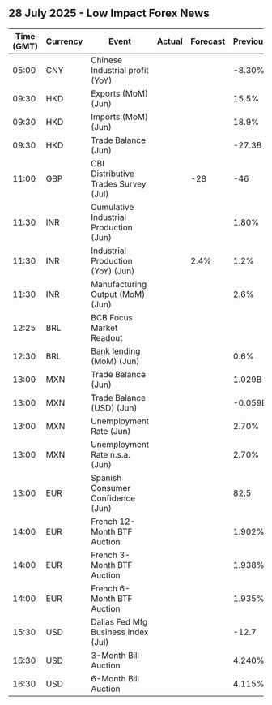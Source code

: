 ## 28 July 2025 - Low Impact Forex News

| Time (GMT) | Currency | Event | Actual | Forecast | Previous |
|------|----------|-------|--------|----------|----------|
| 05:00 | CNY | Chinese Industrial profit (YoY) |  |  | -8.30% |
| 09:30 | HKD | Exports (MoM) (Jun) |  |  | 15.5% |
| 09:30 | HKD | Imports (MoM) (Jun) |  |  | 18.9% |
| 09:30 | HKD | Trade Balance (Jun) |  |  | -27.3B |
| 11:00 | GBP | CBI Distributive Trades Survey (Jul) |  | -28 | -46 |
| 11:30 | INR | Cumulative Industrial Production (Jun) |  |  | 1.80% |
| 11:30 | INR | Industrial Production (YoY) (Jun) |  | 2.4% | 1.2% |
| 11:30 | INR | Manufacturing Output (MoM) (Jun) |  |  | 2.6% |
| 12:25 | BRL | BCB Focus Market Readout |  |  |  |
| 12:30 | BRL | Bank lending (MoM) (Jun) |  |  | 0.6% |
| 13:00 | MXN | Trade Balance (Jun) |  |  | 1.029B |
| 13:00 | MXN | Trade Balance (USD) (Jun) |  |  | -0.059B |
| 13:00 | MXN | Unemployment Rate (Jun) |  |  | 2.70% |
| 13:00 | MXN | Unemployment Rate n.s.a. (Jun) |  |  | 2.70% |
| 13:00 | EUR | Spanish Consumer Confidence (Jun) |  |  | 82.5 |
| 14:00 | EUR | French 12-Month BTF Auction |  |  | 1.902% |
| 14:00 | EUR | French 3-Month BTF Auction |  |  | 1.938% |
| 14:00 | EUR | French 6-Month BTF Auction |  |  | 1.935% |
| 15:30 | USD | Dallas Fed Mfg Business Index (Jul) |  |  | -12.7 |
| 16:30 | USD | 3-Month Bill Auction |  |  | 4.240% |
| 16:30 | USD | 6-Month Bill Auction |  |  | 4.115% |
